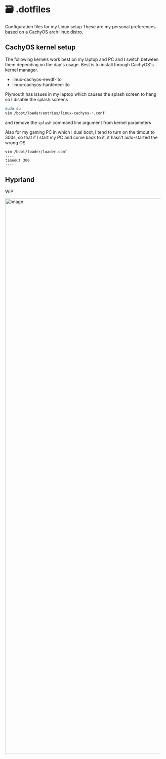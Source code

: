 # 🗃️ .dotfiles

Configuration files for my Linux setup
These are my personal preferences based on a CachyOS arch linux distro.

## CachyOS kernel setup
The following kernels work best on my laptop and PC and I switch between them depending on the
day's usage. Best is to install through CachyOS's kernel manager.
- linux-cachyos-eevdf-lto
- linux-cachyos-hardened-lto

Plymouth has issues in my laptop which causes the splash screen to hang so I disable the splash screens
```bash
sudo su
vim /boot/loader/entries/linux-cachyos-*.conf
```
and remove the `splash` command line argument from kernel parameters

Also for my gaming PC in which I dual boot, I tend to turn on the timout to 300s, so that if I start my PC and come back to it, it hasn't auto-started the wrong OS.
```
vim /boot/loader/loader.conf
----
timeout 300
----
```

## Hyprland

WIP

<img width="2880" height="1800" alt="image" src="https://github.com/user-attachments/assets/40811274-a7c1-48a5-b52b-cec100d91475" />
